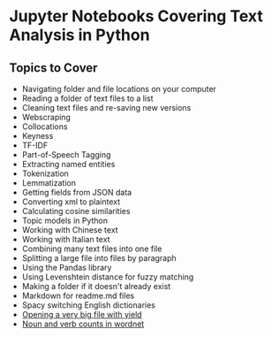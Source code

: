 # Jupyter Notebooks Covering Text Analysis in Python

## Topics to Cover

- Navigating folder and file locations on your computer
- Reading a folder of text files to a list
- Cleaning text files and re-saving new versions
- Webscraping
- Collocations
- Keyness
- TF-IDF
- Part-of-Speech Tagging
- Extracting named entities
- Tokenization
- Lemmatization
- Getting fields from JSON data
- Converting xml to plaintext
- Calculating cosine similarities
- Topic models in Python
- Working with Chinese text 
- Working with Italian text
- Combining many text files into one file
- Splitting a large file into files by paragraph
- Using the Pandas library
- Using Levenshtein distance for fuzzy matching
- Making a folder if it doesn't already exist
- Markdown for readme.md files
- Spacy switching English dictionaries
- [Opening a very big file with yield](https://github.com/dh-fall-2018/jupyter-notebooks-text-analysis/blob/master/Load-big.ipynb)
- [Noun and verb counts in wordnet](https://github.com/dh-fall-2018/jupyter-notebooks-text-analysis/blob/master/Wordnet-synset-counts.ipynb)
